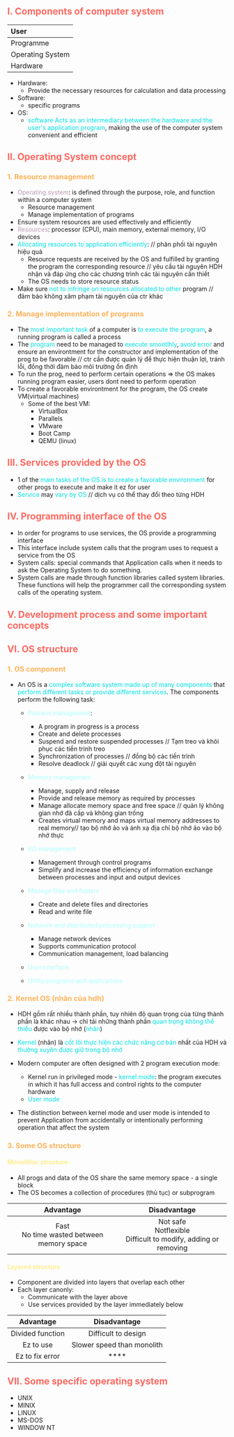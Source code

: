 ## <span style="color:rgb(255, 105, 97)">I. Components of computer system</span>

| User             |
|:---------------- |
| Programme        |
| Operating System |
| Hardware         |

- Hardware: 
	- Provide the necessary resources for calculation and data processing
- Software:
	- specific programs
- OS:
	- <span style="color:rgb(0, 223, 225)">software Acts as an intermediary between the hardware and the user's application program</span>, making the use of the computer system convenient and efficient
## <span style="color:rgb(255, 105, 97)">II. Operating System concept</span>
### <span style="color:rgb(255, 179, 91)">1. Resource management</span>
- <span style="color:rgb(187, 154, 177)">Operating system</span>: is defined through the purpose, role, and function within a computer system
	- Resource management
	- Manage implementation of programs
- Ensure system resources are used effectively and efficiently
- <span style="color:rgb(187, 154, 177)">Resources</span>: processor (CPU), main memory, external memory, I/O devices
- <span style="color:rgb(0, 223, 225)">Allocating resources to application efficiently</span>: // phân phối tài nguyên hiệu quả
	- Resource requests are received by the OS and fulfilled by granting the program the corresponding resource // yêu cầu tài nguyên HDH nhận và đáp ứng cho các chương trình các tài nguyên cần thiết
	- The OS needs to store resource status
- Make sure <span style="color:rgb(0, 223, 225)">not to infringe on resources allocated to other</span> program // đảm bảo không xâm phạm tài nguyên của ctr khác 

### <span style="color:rgb(255, 179, 91)">2. Manage implementation of programs</span>
- The <span style="color:rgb(0, 223, 225)">most important task</span> of a computer is <span style="color:rgb(0, 223, 225)">to execute the program</span>, a running program is called a process
- The <span style="color:rgb(0, 223, 225)">program</span> need to be managed to <span style="color:rgb(0, 223, 225)">execute smootlhly</span>, <span style="color:rgb(0, 223, 225)">avoid error</span> and ensure an environtment for the constructor and implementation of the prog to be favorable // ctr cần được quản lý để thực hiện thuận lợi, tránh lỗi, đồng thời đảm bảo môi trường ổn định
- To run the prog, need to perform certain operations => the OS makes running program easier, users dont need to perform operation
- To create a favorable environtment for the program, the OS create VM(virtual machines)
	- Some of the best VM:
		- VirtualBox
		- Parallels
		- VMware
		- Boot Camp
		- QEMU (linux)
## <span style="color:rgb(255, 105, 97)">III. Services provided by the OS</span>

- 1 of the <span style="color:rgb(0, 223, 225)">main tasks of the OS is to create a favorable environment</span> for other progs to execute and make it ez for user
- <span style="color:rgb(0, 223, 225)">Service</span> may <span style="color:rgb(0, 223, 225)">vary by OS</span> // dịch vụ có thể thay đổi theo từng HDH 
## <span style="color:rgb(255, 105, 97)">IV. Programming interface of the OS</span>

- In order for programs to use services, the OS provide a programming interface
- This interface include system calls that the program uses to request a service from the OS
- System calls: special commands that Application calls when it needs to ask the Operating System to do something.
- System calls are made through function libraries called system libraries. These functions will help the programmer call the corresponding system calls of the operating system.
## <span style="color:rgb(255, 105, 97)">V. Development process  and some important concepts</span>

## <span style="color:rgb(255, 105, 97)">VI. OS structure</span>

### <span style="color:rgb(255, 179, 91)">1. OS component</span>
- An OS is a <span style="color:rgb(0, 223, 225)">complex software system made up of many components</span> that <span style="color:rgb(0, 223, 225)">perform different tasks or provide different services</span>. The components perform the following task:
	- <span style="color:rgb(172, 255, 255)">Process management</span>:
		- A program in progress is a process
		- Create and delete processes
		- Suspend and restore suspended processes // Tạm treo và khôi phục các tiền trình treo
		- Synchronization of processes // đồng bộ các tiến trình
		- Resolve deadlock // giải quyết các xung đột tài nguyên 

	- <span style="color:rgb(172, 255, 255)">Memory management</span>
		- Manage, supply and release
		- Provide and release memory as required by processes
		- Manage allocate memory space and free space // quản lý không gian nhớ đã cấp và không gian trống
		- Creates virtual memory and maps virtual memory addresses to real memory// tạo bộ nhớ ảo và ánh xạ địa chỉ bộ nhớ ảo vào bộ nhớ thực

	- <span style="color:rgb(172, 255, 255)">I/O management</span>
		- Management through control programs
		- Simplify and increase the efficiency of information exchange between processes and input and output devices
	- <span style="color:rgb(172, 255, 255)">Manage files and folders</span>
		- Create and delete files and directories
		- Read and write file
	- <span style="color:rgb(172, 255, 255)">Network and distributed processing support</span>
		- Manage network devices
		- Supports communication protocol
		- Communication management, load balancing
	- <span style="color:rgb(172, 255, 255)">User interface</span>
	- <span style="color:rgb(172, 255, 255)">Utility programs and applications</span>
### <span style="color:rgb(255, 179, 91)">2. Kernel OS (nhân của hdh)</span>

- HDH gồm rất nhiều thành phần, tuy nhiên độ quan trọng của từng thành phần là khác nhau
	-> chỉ tải những thành phần <span style="color:rgb(0, 223, 225)">quan trọng không thể thiếu</span> được vào bộ nhớ (<span style="color:rgb(0, 223, 225)">nhân</span>)

- <span style="color:rgb(0, 223, 225)">Kernel</span> (nhân) là <span style="color:rgb(0, 223, 225)">cốt lõi thực hiện các chức năng cơ bản</span> nhất của HDH và <span style="color:rgb(0, 223, 225)">thường xuyên được giữ trong bộ nhớ </span>

- Modern computer are often designed with 2 program execution mode:
	- Kernel run in privileged mode - <span style="color:rgb(0, 223, 225)">kernel mode</span>: the program executes in which it has full access and control rights to the computer hardware
	- <span style="color:rgb(0, 223, 225)">User mode</span>

- The distinction between kernel mode and user mode is intended to prevent Application from accidentally or intentionally performing operation that affect the system

### <span style="color:rgb(255, 179, 91)">3. Some OS structure</span>

#### <span style="color:rgb(255, 238, 140)">Monolithic structure:</span>
- All progs and data of the OS share the same memory space - a single block
- The OS becomes a collection of procedures (thủ tục) or subprogram

|                  Advantage                  |                            Disadvantage                             |
| :-----------------------------------------: | :-----------------------------------------------------------------: |
| Fast<br>No time wasted between memory space | Not safe<br>Notflexible <br>Difficult to modify, adding or removing |

#### <span style="color:rgb(255, 238, 140)">Layered structure</span>
- Component are divided into layers that overlap each other
- Each layer canonly:
	- Communicate with the layer above
	- Use services provided by the layer immediately below

|    Advantage     |        Disadvantage        |
| :--------------: | :------------------------: |
| Divided function |    Difficult to design     |
|    Ez to use     | Slower speed than monolith |
| Ez to fix error  | ****                           |

## <span style="color:rgb(255, 105, 97)">VII. Some specific operating system</span>

- UNIX
- MINIX
- LINUX
- MS-DOS
- WINDOW NT